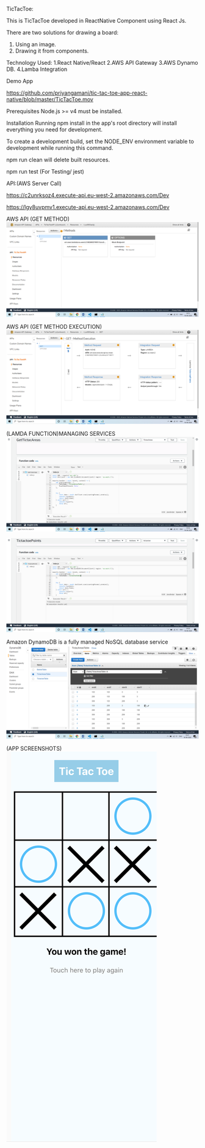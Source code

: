TicTacToe:

This is TicTacToe developed in ReactNative  Component using React Js.

There are two solutions for drawing a board:
1. Using an image.
2. Drawing it from components.

Technology Used:
1.React Native/React
2.AWS API Gateway
3.AWS Dynamo DB.
4.Lamba Integration

Demo App

https://github.com/priyangamani/tic-tac-toe-app-react-native/blob/master/TicTacToe.mov

Prerequisites
Node.js >= v4 must be installed.

Installation
Running npm install in the app's root directory will install everything you need for development.

To create a development build, set the NODE_ENV environment variable to development while running this command.

npm run clean will delete built resources.

npm run test (For Testing/ jest)


API:(AWS Server Call)

https://c2unrksoz4.execute-api.eu-west-2.amazonaws.com/Dev

https://lgy8uvpmv1.execute-api.eu-west-2.amazonaws.com/Dev

 AWS API (GET METHOD)
![alt text](https://github.com/priyangamani/tic-tac-toe-app-react-native/blob/master/api-gateway-1.png)

 AWS API (GET METHOD EXECUTION)
![alt text](https://github.com/priyangamani/tic-tac-toe-app-react-native/blob/master/api-gateway-2.png)

(LAMDA FUNCTION)MANAGING SERVICES
![alt text](https://github.com/priyangamani/tic-tac-toe-app-react-native/blob/master/lambda-function-areas.png)

![alt text](https://github.com/priyangamani/tic-tac-toe-app-react-native/blob/master/lambda-function-points.png)

Amazon DynamoDB is a fully managed NoSQL database service 
![alt text](https://github.com/priyangamani/tic-tac-toe-app-react-native/blob/master/dunamo-db-areas.png)

(APP SCREENSHOTS)
[![Watch the video](https://github.com/priyangamani/tic-tac-toe-app-react-native/blob/master/Screenshot%202020-06-12%20at%209.35.55%20PM.png)](https://drive.google.com/file/d/1i12YVA4TpKhD-0pSapdVwCXOfejn3sd7/view)



